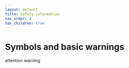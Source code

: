 ```yaml
---
layout: default
title: Safety information
nav_order: 4
has_children: true
---
```

<h1>
Symbols and basic warnings </h1>

attention
warning




